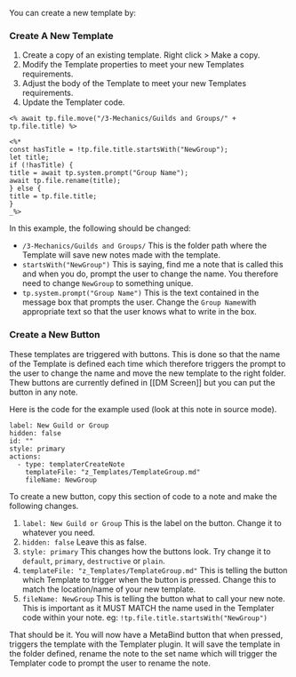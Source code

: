 You can create a new template by:

### Create A New Template
1. Create a copy of an existing template. Right click > Make a copy. 
2. Modify the Template properties to meet your new Templates requirements. 
3. Adjust the body of the Template to meet your new Templates requirements. 
4. Update the Templater code. 

```
<% await tp.file.move("/3-Mechanics/Guilds and Groups/" + tp.file.title) %>

<%*  
const hasTitle = !tp.file.title.startsWith("NewGroup");  
let title;  
if (!hasTitle) {  
title = await tp.system.prompt("Group Name");  
await tp.file.rename(title);  
} else {  
title = tp.file.title;  
}  
_%>
```

In this example, the following should be changed:

- `/3-Mechanics/Guilds and Groups/` This is the folder path where the Template will save new notes made with the template. 
- `startsWith("NewGroup")` This is saying, find me a note that is called this and when you do, prompt the user to change the name. You therefore need to change `NewGroup` to something unique. 
- `tp.system.prompt("Group Name")` This is the text contained in the message box that prompts the user. Change the `Group Name`with appropriate text so that the user knows what to write in the box. 

### Create a New Button

These templates are triggered with buttons. This is done so that the name of the Template is defined each time which therefore triggers the prompt to the user to change the name and move the new template to the right folder. Thew buttons are currently defined in [[DM Screen]] but you can put the button in any note. 

Here is the code for the example used (look at this note in source mode). 

```meta-bind-button
label: New Guild or Group
hidden: false
id: ""
style: primary
actions:
  - type: templaterCreateNote
    templateFile: "z_Templates/TemplateGroup.md"
    fileName: NewGroup
```

To create a new button, copy this section of code to a note and make the following changes. 

1. `label: New Guild or Group` This is the label on the button. Change it to whatever you need. 
2. `hidden: false` Leave this as false. 
3. `style: primary` This changes how the buttons look. Try change it to `default`, `primary`, `destructive` or `plain`. 
4. `templateFile: "z_Templates/TemplateGroup.md"` This is telling the button which Template to trigger when the button is pressed. Change this to match the location/name of your new template. 
5. `fileName: NewGroup` This is telling the button what to call your new note. This is important as it MUST MATCH the name used in the Templater code within your note. eg: `!tp.file.title.startsWith("NewGroup")`

That should be it. You will now have a MetaBind button that when pressed, triggers the template with the Templater plugin. It will save the template in the folder defined, rename the note to the set name which will trigger the Templater code to prompt the user to rename the note. 
